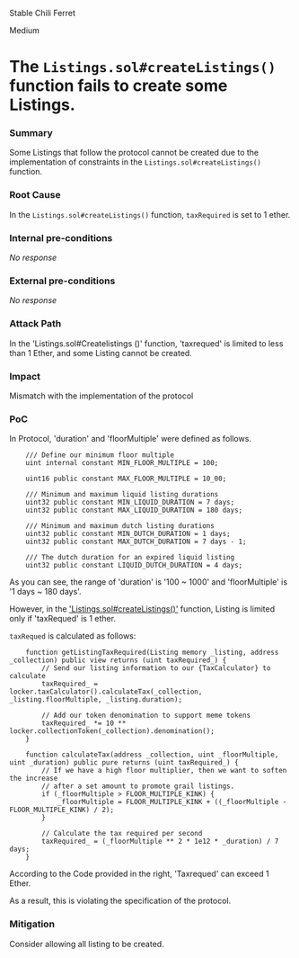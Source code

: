 Stable Chili Ferret

Medium

# The `Listings.sol#createListings()` function fails to create some Listings.

### Summary

Some Listings that follow the protocol cannot be created due to the implementation of constraints in the `Listings.sol#createListings()` function.


### Root Cause

In the `Listings.sol#createListings()` function, `taxRequired` is set to 1 ether.


### Internal pre-conditions

_No response_

### External pre-conditions

_No response_

### Attack Path

In the 'Listings.sol#Createlistings ()' function, 'taxrequed' is limited to less than 1 Ether, and some Listing cannot be created.


### Impact

Mismatch with the implementation of the protocol

### PoC

In Protocol, 'duration' and 'floorMultiple' were defined as follows.
```solidity
    /// Define our minimum floor multiple
    uint internal constant MIN_FLOOR_MULTIPLE = 100;

    uint16 public constant MAX_FLOOR_MULTIPLE = 10_00;

    /// Minimum and maximum liquid listing durations
    uint32 public constant MIN_LIQUID_DURATION = 7 days;
    uint32 public constant MAX_LIQUID_DURATION = 180 days;

    /// Minimum and maximum dutch listing durations
    uint32 public constant MIN_DUTCH_DURATION = 1 days;
    uint32 public constant MAX_DUTCH_DURATION = 7 days - 1;

    /// The dutch duration for an expired liquid listing
    uint32 public constant LIQUID_DUTCH_DURATION = 4 days;
```

As you can see, the range of 'duration' is '100 ~ 1000' and 'floorMultiple' is '1 days ~ 180 days'.

However, in the ['Listings.sol#createListings()'](https://github.com/sherlock-audit/2024-08-flayer/blob/main/flayer/src/contracts/Listings.sol#L149-L150) function, Listing is limited only if 'taxRequed' is 1 ether.

`taxRequed` is calculated as follows:
```solidity
    function getListingTaxRequired(Listing memory _listing, address _collection) public view returns (uint taxRequired_) {
        // Send our listing information to our {TaxCalculator} to calculate
        taxRequired_ = locker.taxCalculator().calculateTax(_collection, _listing.floorMultiple, _listing.duration);

        // Add our token denomination to support meme tokens
        taxRequired_ *= 10 ** locker.collectionToken(_collection).denomination();
    }
```

```solidity
    function calculateTax(address _collection, uint _floorMultiple, uint _duration) public pure returns (uint taxRequired_) {
        // If we have a high floor multiplier, then we want to soften the increase
        // after a set amount to promote grail listings.
        if (_floorMultiple > FLOOR_MULTIPLE_KINK) {
            _floorMultiple = FLOOR_MULTIPLE_KINK + ((_floorMultiple - FLOOR_MULTIPLE_KINK) / 2);
        }

        // Calculate the tax required per second
        taxRequired_ = (_floorMultiple ** 2 * 1e12 * _duration) / 7 days;
    }
```

According to the Code provided in the right, 'Taxrequed' can exceed 1 Ether.

As a result, this is violating the specification of the protocol.


### Mitigation

Consider allowing all listing to be created.
